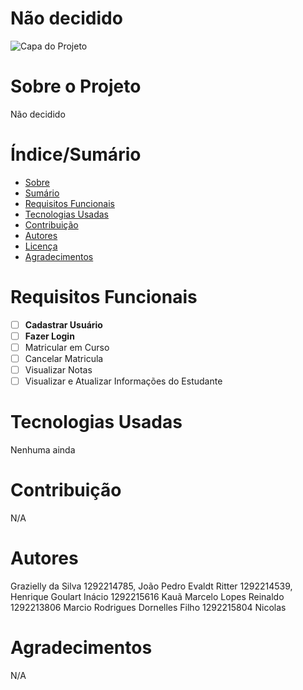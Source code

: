 # Não decidido 

![Capa do Projeto](https://picsum.photos/850/280)

# Sobre o Projeto

Não decidido 

# Índice/Sumário

* [Sobre](#sobre-o-projeto)
* [Sumário](#índice/sumário)
* [Requisitos Funcionais](#requisitos-funcionais)
* [Tecnologias Usadas](#tecnologias-usadas)
* [Contribuição](#contribuição)
* [Autores](#autores)
* [Licença](#licença)
* [Agradecimentos](#agradecimentos)


# Requisitos Funcionais 

- [ ] **Cadastrar Usuário**
- [ ] **Fazer Login**
- [ ] Matricular em Curso
- [ ] Cancelar Matricula
- [ ] Visualizar Notas
- [ ] Visualizar e Atualizar Informações do Estudante

# Tecnologias Usadas

Nenhuma ainda

# Contribuição

N/A

# Autores

Grazielly da Silva 1292214785,
João Pedro Evaldt Ritter 1292214539,
Henrique Goulart Inácio 1292215616
Kauã Marcelo Lopes Reinaldo 1292213806
Marcio Rodrigues Dornelles Filho 1292215804
Nicolas 


# Agradecimentos

N/A

